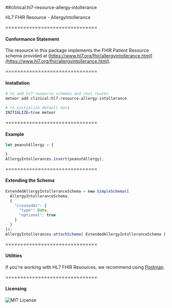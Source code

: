 ##clinical:hl7-resource-allergy-intollerance

HL7 FHIR Resource - AllergyIntollerance


===============================
#### Conformance Statement  

The resource in this package implements the FHIR Patient Resource schema provided at  [https://www.hl7.org/fhir/allergyintollerance.html](https://www.hl7.org/fhir/allergyintollerance.html).  


===============================
#### Installation  

````bash
# to add hl7 resource schemas and rest routes
meteor add clinical:hl7-resource-allergy-intollerance

# to initialize default data
INITIALIZE=true meteor
````

===============================
#### Example   

```js
let peanutAllergy = {

}
AllergyIntollerances.insert(peanutAllergy);
```

===============================
#### Extending the Schema

```js
ExtendedAllergyIntolleranceSchema = new SimpleSchema([
  AllergyIntolleranceSchema,
  {
    "createdAt": {
      "type": Date,
      "optional": true
    }
  }
]);
AllergyIntollerances.attachSchema( ExtendedAllergyIntolleranceSchema );
```



===============================
#### Utilities  

If you're working with HL7 FHIR Resources, we recommend using [Postman](https://chrome.google.com/webstore/detail/postman/fhbjgbiflinjbdggehcddcbncdddomop?hl=en).




===============================
#### Licensing  

![MIT License](https://img.shields.io/badge/license-MIT-blue.svg)
